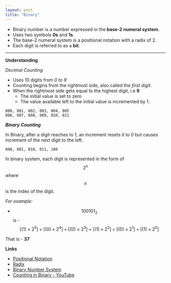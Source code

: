 ```yaml
---
layout: post
title: "Binary"
---
```


- Binary number is a number expressed in the __base-2 numeral system__.
- Uses two symbols __0s__ and __1s__.
- The base-2 numeral system is a positional notation with a radix of 2.
- Each digit is referred to as a __bit__.

---

__Understanding__

*Decimal Counting*

- Uses 10 digits from *0 to 9*
- Counting begins from the rightmost side, also called the *first digit*.
- When the rightmost side gets equal to the highest digit, i.e __9__
    - The initial value is set to zero
    - The value available left to the initial value is incremented by 1.

```
000, 001, 002, 003, 004, 005
006, 007, 008, 009, 010, 011
```

__*Binary Counting*__

In Binary, after a digit reaches to 1, an increment resets it to 0 but causes increment of the next digit to the left.

```
000, 001, 010, 011, 100
```

In binary system, each digit is represented in the form of $$ 2^n $$ where $$ n $$ is the index of the digit.

*For example:*

- $$ 100101_2 $$ is - $$ [ ( 1 ) × 2^5 ] + [ ( 0 ) × 2^4 ] + [ ( 0 ) × 2^3 ] + [ ( 1 ) × 2^2 ] + [ ( 0 ) × 2^1 ] + [ ( 1 ) × 2^0 ] $$

That is - __37__

__Links__

- [Positional Notation](https://en.wikipedia.org/wiki/Positional_notation)
- [Radix](https://en.wikipedia.org/wiki/Radix)
- [Binary Number System](https://en.wikipedia.org/wiki/Binary_number)
- [Counting in Binary - YouTube](https://www.youtube.com/watch?v=puaaRoWL-Ec)